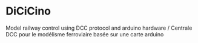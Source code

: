 # DiCiCino
Model railway control using DCC protocol and arduino hardware / Centrale DCC pour le modélisme ferroviaire basée sur une carte arduino




